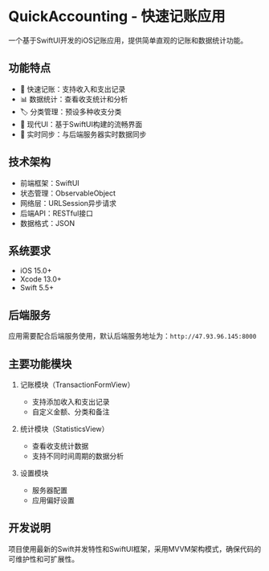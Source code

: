 # QuickAccounting - 快速记账应用

一个基于SwiftUI开发的iOS记账应用，提供简单直观的记账和数据统计功能。

## 功能特点

- 📝 快速记账：支持收入和支出记录
- 📊 数据统计：查看收支统计和分析
- 🏷️ 分类管理：预设多种收支分类
- 📱 现代UI：基于SwiftUI构建的流畅界面
- 🔄 实时同步：与后端服务器实时数据同步

## 技术架构

- 前端框架：SwiftUI
- 状态管理：ObservableObject
- 网络层：URLSession异步请求
- 后端API：RESTful接口
- 数据格式：JSON

## 系统要求

- iOS 15.0+
- Xcode 13.0+
- Swift 5.5+

## 后端服务

应用需要配合后端服务使用，默认后端服务地址为：`http://47.93.96.145:8000`

## 主要功能模块

1. 记账模块（TransactionFormView）
   - 支持添加收入和支出记录
   - 自定义金额、分类和备注

2. 统计模块（StatisticsView）
   - 查看收支统计数据
   - 支持不同时间周期的数据分析

3. 设置模块
   - 服务器配置
   - 应用偏好设置

## 开发说明

项目使用最新的Swift并发特性和SwiftUI框架，采用MVVM架构模式，确保代码的可维护性和可扩展性。 